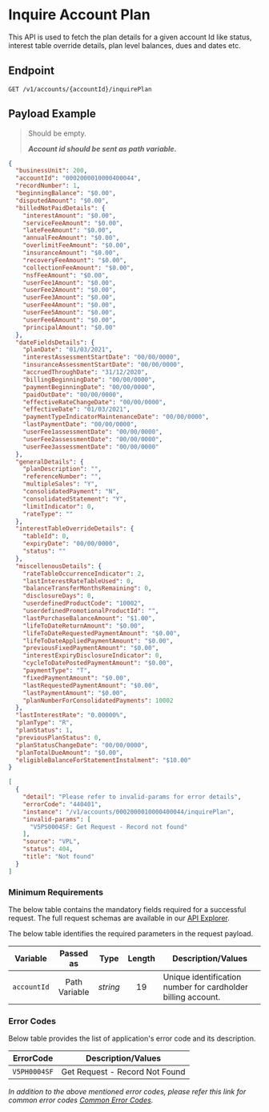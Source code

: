 # Inquire Account Plan

This API is used to fetch the plan details for a given account Id like status, interest table override details, plan level balances, dues and dates etc.

## Endpoint

`GET /v1/accounts/{accountId}/inquirePlan`

## Payload Example

<!--
type: tab
titles: Request, Response, Error
-->

>Should be empty.
>
>***Account id should be sent as path variable.***

<!--
type: tab
-->

```json
{
  "businessUnit": 200,
  "accountId": "0002000010000400044",
  "recordNumber": 1,
  "beginningBalance": "$0.00",
  "disputedAmount": "$0.00",
  "billedNotPaidDetails": {
    "interestAmount": "$0.00",
    "serviceFeeAmount": "$0.00",
    "lateFeeAmount": "$0.00",
    "annualFeeAmount": "$0.00",
    "overlimitFeeAmount": "$0.00",
    "insuranceAmount": "$0.00",
    "recoveryFeeAmount": "$0.00",
    "collectionFeeAmount": "$0.00",
    "nsfFeeAmount": "$0.00",
    "userFee1Amount": "$0.00",
    "userFee2Amount": "$0.00",
    "userFee3Amount": "$0.00",
    "userFee4Amount": "$0.00",
    "userFee5Amount": "$0.00",
    "userFee6Amount": "$0.00",
    "principalAmount": "$0.00"
  },
  "dateFieldsDetails": {
    "planDate": "01/03/2021",
    "interestAssessmentStartDate": "00/00/0000",
    "insuranceAssessmentStartDate": "00/00/0000",
    "accruedThroughDate": "31/12/2020",
    "billingBeginningDate": "00/00/0000",
    "paymentBeginningDate": "00/00/0000",
    "paidOutDate": "00/00/0000",
    "effectiveRateChangeDate": "00/00/0000",
    "effectiveDate": "01/03/2021",
    "paymentTypeIndicatorMaintenanceDate": "00/00/0000",
    "lastPaymentDate": "00/00/0000",
    "userFee1assessmentDate": "00/00/0000",
    "userFee2assessmentDate": "00/00/0000",
    "userFee3assessmentDate": "00/00/0000"
  },
  "generalDetails": {
    "planDescription": "",
    "referenceNumber": "",
    "multipleSales": "Y",
    "consolidatedPayment": "N",
    "consolidatedStatement": "Y",
    "limitIndicator": 0,
    "rateType": ""
  },
  "interestTableOverrideDetails": {
    "tableId": 0,
    "expiryDate": "00/00/0000",
    "status": ""
  },
  "miscellenousDetails": {
    "rateTableOccurrenceIndicator": 2,
    "lastInterestRateTableUsed": 0,
    "balanceTransferMonthsRemaining": 0,
    "disclosureDays": 0,
    "userdefinedProductCode": "10002",
    "userdefinedPromotionalProductId": "",
    "lastPurchaseBalanceAmount": "$1.00",
    "lifeToDateReturnAmount": "$0.00",
    "lifeToDateRequestedPaymentAmount": "$0.00",
    "lifeToDateAppliedPaymentAmount": "$0.00",
    "previousFixedPaymentAmount": "$0.00",
    "interestExpiryDisclosureIndicator": 0,
    "cycleToDatePostedPaymentAmount": "$0.00",
    "paymentType": "T",
    "fixedPaymentAmount": "$0.00",
    "lastRequestedPaymentAmount": "$0.00",
    "lastPaymentAmount": "$0.00",
    "planNumberForConsolidatedPayments": 10002
  },
  "lastInterestRate": "0.00000%",
  "planType": "R",
  "planStatus": 1,
  "previousPlanStatus": 0,
  "planStatusChangeDate": "00/00/0000",
  "planTotalDueAmount": "$0.00",
  "eligibleBalanceForStatementInstalment": "$10.00"
}
```

<!--
type: tab
-->

```json
[
  {
    "detail": "Please refer to invalid-params for error details",
    "errorCode": "440401",
    "instance": "/v1/accounts/0002000010000400044/inquirePlan",
    "invalid-params": [
      "V5PS0004SF: Get Request - Record not found"
    ],
    "source": "VPL",
    "status": 404,
    "title": "Not found"
  }
]
```

<!-- type: tab-end -->

### Minimum Requirements

The below table contains the mandatory fields required for a successful request. The full request schemas are available in our [API Explorer](../api/?type=get&path=/v1/accounts/{accountId}/inquirePlan).

The below table identifies the required parameters in the request payload.

| Variable | Passed as | Type | Length | Description/Values |
| -------- | :-------: | :--: | :------------: | ------------------ |
| `accountId` | Path Variable | *string* | 19 | Unique identification number for cardholder billing account.|

### Error Codes

Below table provides the list of application's error code and its description.

| ErrorCode |  Description/Values |
| --------  | ------------------ |
| `V5PH0004SF` | Get Request - Record Not Found |

*In addition to the above mentioned error codes, please refer this link for common error codes [Common Error Codes](?path=docs/Common_Error_Code.md).*
